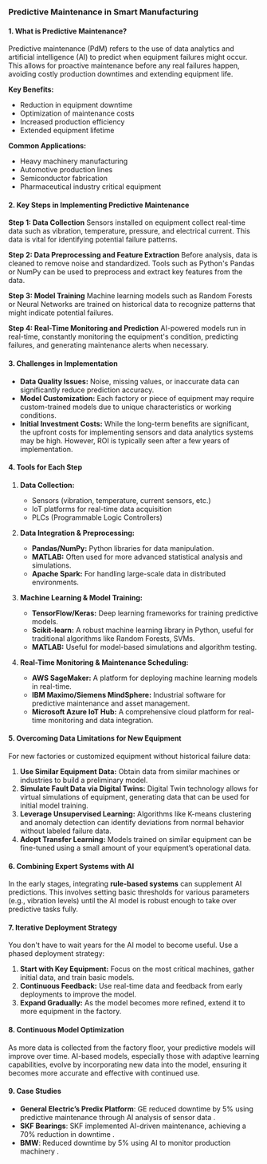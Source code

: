 ### Predictive Maintenance in Smart Manufacturing

#### **1. What is Predictive Maintenance?**

Predictive maintenance (PdM) refers to the use of data analytics and artificial intelligence (AI) to predict when equipment failures might occur. This allows for proactive maintenance before any real failures happen, avoiding costly production downtimes and extending equipment life.

**Key Benefits:**

- Reduction in equipment downtime
- Optimization of maintenance costs
- Increased production efficiency
- Extended equipment lifetime

**Common Applications:**

- Heavy machinery manufacturing
- Automotive production lines
- Semiconductor fabrication
- Pharmaceutical industry critical equipment

#### **2. Key Steps in Implementing Predictive Maintenance**

**Step 1: Data Collection**
Sensors installed on equipment collect real-time data such as vibration, temperature, pressure, and electrical current. This data is vital for identifying potential failure patterns.

**Step 2: Data Preprocessing and Feature Extraction**
Before analysis, data is cleaned to remove noise and standardized. Tools such as Python's Pandas or NumPy can be used to preprocess and extract key features from the data.

**Step 3: Model Training**
Machine learning models such as Random Forests or Neural Networks are trained on historical data to recognize patterns that might indicate potential failures.

**Step 4: Real-Time Monitoring and Prediction**
AI-powered models run in real-time, constantly monitoring the equipment's condition, predicting failures, and generating maintenance alerts when necessary.

#### **3. Challenges in Implementation**

- **Data Quality Issues:** Noise, missing values, or inaccurate data can significantly reduce prediction accuracy.
- **Model Customization:** Each factory or piece of equipment may require custom-trained models due to unique characteristics or working conditions.
- **Initial Investment Costs:** While the long-term benefits are significant, the upfront costs for implementing sensors and data analytics systems may be high. However, ROI is typically seen after a few years of implementation.

#### **4. Tools for Each Step**

1. **Data Collection:**

   - Sensors (vibration, temperature, current sensors, etc.)
   - IoT platforms for real-time data acquisition
   - PLCs (Programmable Logic Controllers)
2. **Data Integration & Preprocessing:**

   - **Pandas/NumPy:** Python libraries for data manipulation.
   - **MATLAB:** Often used for more advanced statistical analysis and simulations.
   - **Apache Spark:** For handling large-scale data in distributed environments.
3. **Machine Learning & Model Training:**

   - **TensorFlow/Keras:** Deep learning frameworks for training predictive models.
   - **Scikit-learn:** A robust machine learning library in Python, useful for traditional algorithms like Random Forests, SVMs.
   - **MATLAB:** Useful for model-based simulations and algorithm testing.
4. **Real-Time Monitoring & Maintenance Scheduling:**

   - **AWS SageMaker:** A platform for deploying machine learning models in real-time.
   - **IBM Maximo/Siemens MindSphere:** Industrial software for predictive maintenance and asset management.
   - **Microsoft Azure IoT Hub:** A comprehensive cloud platform for real-time monitoring and data integration.

#### **5. Overcoming Data Limitations for New Equipment**

For new factories or customized equipment without historical failure data:

1. **Use Similar Equipment Data:** Obtain data from similar machines or industries to build a preliminary model.
2. **Simulate Fault Data via Digital Twins:** Digital Twin technology allows for virtual simulations of equipment, generating data that can be used for initial model training.
3. **Leverage Unsupervised Learning:** Algorithms like K-means clustering and anomaly detection can identify deviations from normal behavior without labeled failure data.
4. **Adopt Transfer Learning:** Models trained on similar equipment can be fine-tuned using a small amount of your equipment’s operational data.

#### **6. Combining Expert Systems with AI**

In the early stages, integrating **rule-based systems** can supplement AI predictions. This involves setting basic thresholds for various parameters (e.g., vibration levels) until the AI model is robust enough to take over predictive tasks fully.

#### **7. Iterative Deployment Strategy**

You don't have to wait years for the AI model to become useful. Use a phased deployment strategy:

1. **Start with Key Equipment:** Focus on the most critical machines, gather initial data, and train basic models.
2. **Continuous Feedback:** Use real-time data and feedback from early deployments to improve the model.
3. **Expand Gradually:** As the model becomes more refined, extend it to more equipment in the factory.

#### **8. Continuous Model Optimization**

As more data is collected from the factory floor, your predictive models will improve over time. AI-based models, especially those with adaptive learning capabilities, evolve by incorporating new data into the model, ensuring it becomes more accurate and effective with continued use.

#### **9. Case Studies**

- **General Electric’s Predix Platform**: GE reduced downtime by 5% using predictive maintenance through AI analysis of sensor data .
- **SKF Bearings**: SKF implemented AI-driven maintenance, achieving a 70% reduction in downtime .
- **BMW**: Reduced downtime by 5% using AI to monitor production machinery .

